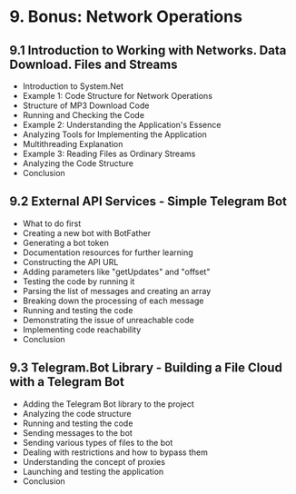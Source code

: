 # 9. Bonus: Network Operations
## 9.1 Introduction to Working with Networks. Data Download. Files and Streams
- Introduction to System.Net
- Example 1: Code Structure for Network Operations
- Structure of MP3 Download Code
- Running and Checking the Code
- Example 2: Understanding the Application's Essence
- Analyzing Tools for Implementing the Application
- Multithreading Explanation
- Example 3: Reading Files as Ordinary Streams
- Analyzing the Code Structure
- Conclusion

## 9.2 External API Services - Simple Telegram Bot
- What to do first
- Creating a new bot with BotFather
- Generating a bot token
- Documentation resources for further learning
- Constructing the API URL
- Adding parameters like "getUpdates" and "offset"
- Testing the code by running it
- Parsing the list of messages and creating an array
- Breaking down the processing of each message
- Running and testing the code
- Demonstrating the issue of unreachable code
- Implementing code reachability
- Conclusion

## 9.3 Telegram.Bot Library - Building a File Cloud with a Telegram Bot
- Adding the Telegram Bot library to the project
- Analyzing the code structure
- Running and testing the code
- Sending messages to the bot
- Sending various types of files to the bot
- Dealing with restrictions and how to bypass them
- Understanding the concept of proxies
- Launching and testing the application
- Conclusion

